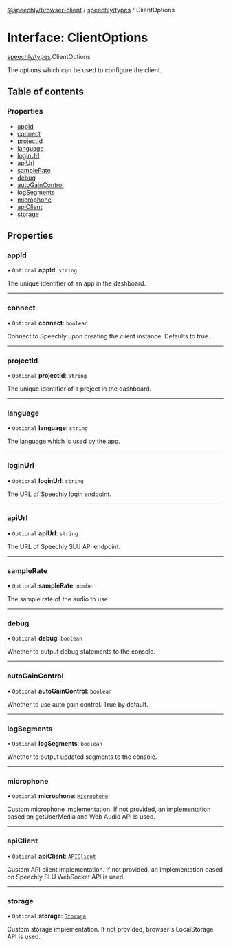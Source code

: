 [@speechly/browser-client](../README.md) / [speechly/types](../modules/speechly_types.md) / ClientOptions

# Interface: ClientOptions

[speechly/types](../modules/speechly_types.md).ClientOptions

The options which can be used to configure the client.

## Table of contents

### Properties

- [appId](speechly_types.ClientOptions.md#appid)
- [connect](speechly_types.ClientOptions.md#connect)
- [projectId](speechly_types.ClientOptions.md#projectid)
- [language](speechly_types.ClientOptions.md#language)
- [loginUrl](speechly_types.ClientOptions.md#loginurl)
- [apiUrl](speechly_types.ClientOptions.md#apiurl)
- [sampleRate](speechly_types.ClientOptions.md#samplerate)
- [debug](speechly_types.ClientOptions.md#debug)
- [autoGainControl](speechly_types.ClientOptions.md#autogaincontrol)
- [logSegments](speechly_types.ClientOptions.md#logsegments)
- [microphone](speechly_types.ClientOptions.md#microphone)
- [apiClient](speechly_types.ClientOptions.md#apiclient)
- [storage](speechly_types.ClientOptions.md#storage)

## Properties

### appId

• `Optional` **appId**: `string`

The unique identifier of an app in the dashboard.

___

### connect

• `Optional` **connect**: `boolean`

Connect to Speechly upon creating the client instance. Defaults to true.

___

### projectId

• `Optional` **projectId**: `string`

The unique identifier of a project in the dashboard.

___

### language

• `Optional` **language**: `string`

The language which is used by the app.

___

### loginUrl

• `Optional` **loginUrl**: `string`

The URL of Speechly login endpoint.

___

### apiUrl

• `Optional` **apiUrl**: `string`

The URL of Speechly SLU API endpoint.

___

### sampleRate

• `Optional` **sampleRate**: `number`

The sample rate of the audio to use.

___

### debug

• `Optional` **debug**: `boolean`

Whether to output debug statements to the console.

___

### autoGainControl

• `Optional` **autoGainControl**: `boolean`

Whether to use auto gain control.
True by default.

___

### logSegments

• `Optional` **logSegments**: `boolean`

Whether to output updated segments to the console.

___

### microphone

• `Optional` **microphone**: [`Microphone`](microphone_types.Microphone.md)

Custom microphone implementation.
If not provided, an implementation based on getUserMedia and Web Audio API is used.

___

### apiClient

• `Optional` **apiClient**: [`APIClient`](websocket_types.APIClient.md)

Custom API client implementation.
If not provided, an implementation based on Speechly SLU WebSocket API is used.

___

### storage

• `Optional` **storage**: [`Storage`](storage_types.Storage.md)

Custom storage implementation.
If not provided, browser's LocalStorage API is used.
